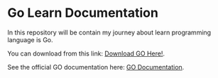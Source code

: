 # Go Learn Documentation

In this repository will be contain my journey about learn programming language is Go.

You can download from this link: [Download GO Here!](https://go.dev/doc/install).

See the official GO documentation here: [GO Documentation](https://go.dev/doc/).
